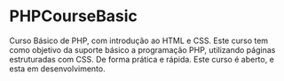 # PHPCourseBasic
Curso Básico de PHP, com introdução ao HTML e CSS.
Este curso tem como objetivo da suporte básico a programação PHP, utilizando páginas estruturadas com CSS. De forma prática e rápida.
Este curso é aberto, e esta em desenvolvimento. 
